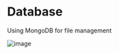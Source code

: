 # Database
Using MongoDB for file management

![image](https://user-images.githubusercontent.com/80607169/124294177-a50f3c00-db14-11eb-9ec4-4b66e77a3030.png)
